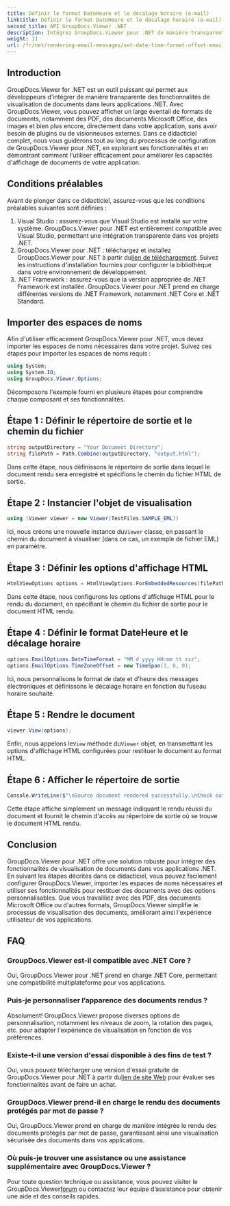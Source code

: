 ```yaml
---
title: Définir le format DateHeure et le décalage horaire (e-mail)
linktitle: Définir le format DateHeure et le décalage horaire (e-mail)
second_title: API GroupDocs.Viewer .NET
description: Intégrez GroupDocs.Viewer pour .NET de manière transparente dans vos applications pour bénéficier de puissantes fonctionnalités de visualisation de documents. Améliorez l'expérience utilisateur avec des options personnalisables.
weight: 11
url: /fr/net/rendering-email-messages/set-date-time-format-offset-email/
---
```


## Introduction
GroupDocs.Viewer for .NET est un outil puissant qui permet aux développeurs d'intégrer de manière transparente des fonctionnalités de visualisation de documents dans leurs applications .NET. Avec GroupDocs.Viewer, vous pouvez afficher un large éventail de formats de documents, notamment des PDF, des documents Microsoft Office, des images et bien plus encore, directement dans votre application, sans avoir besoin de plugins ou de visionneuses externes. Dans ce didacticiel complet, nous vous guiderons tout au long du processus de configuration de GroupDocs.Viewer pour .NET, en explorant ses fonctionnalités et en démontrant comment l'utiliser efficacement pour améliorer les capacités d'affichage de documents de votre application.
## Conditions préalables
Avant de plonger dans ce didacticiel, assurez-vous que les conditions préalables suivantes sont définies :
1. Visual Studio : assurez-vous que Visual Studio est installé sur votre système. GroupDocs.Viewer pour .NET est entièrement compatible avec Visual Studio, permettant une intégration transparente dans vos projets .NET.
2.  GroupDocs.Viewer pour .NET : téléchargez et installez GroupDocs.Viewer pour .NET à partir du[lien de téléchargement](https://releases.groupdocs.com/viewer/net/). Suivez les instructions d'installation fournies pour configurer la bibliothèque dans votre environnement de développement.
3. .NET Framework : assurez-vous que la version appropriée de .NET Framework est installée. GroupDocs.Viewer pour .NET prend en charge différentes versions de .NET Framework, notamment .NET Core et .NET Standard.

## Importer des espaces de noms
Afin d'utiliser efficacement GroupDocs.Viewer pour .NET, vous devez importer les espaces de noms nécessaires dans votre projet. Suivez ces étapes pour importer les espaces de noms requis :

```csharp
using System;
using System.IO;
using GroupDocs.Viewer.Options;
```


Décomposons l'exemple fourni en plusieurs étapes pour comprendre chaque composant et ses fonctionnalités.
## Étape 1 : Définir le répertoire de sortie et le chemin du fichier
```csharp
string outputDirectory = "Your Document Directory";
string filePath = Path.Combine(outputDirectory, "output.html");
```
Dans cette étape, nous définissons le répertoire de sortie dans lequel le document rendu sera enregistré et spécifions le chemin du fichier HTML de sortie.
## Étape 2 : Instancier l'objet de visualisation
```csharp
using (Viewer viewer = new Viewer(TestFiles.SAMPLE_EML))
```
 Ici, nous créons une nouvelle instance du`Viewer` classe, en passant le chemin du document à visualiser (dans ce cas, un exemple de fichier EML) en paramètre.
## Étape 3 : Définir les options d'affichage HTML
```csharp
HtmlViewOptions options = HtmlViewOptions.ForEmbeddedResources(filePath);
```
Dans cette étape, nous configurons les options d'affichage HTML pour le rendu du document, en spécifiant le chemin du fichier de sortie pour le document HTML rendu.
## Étape 4 : Définir le format DateHeure et le décalage horaire
```csharp
options.EmailOptions.DateTimeFormat = "MM d yyyy HH:mm tt zzz";
options.EmailOptions.TimeZoneOffset = new TimeSpan(1, 0, 0);
```
Ici, nous personnalisons le format de date et d'heure des messages électroniques et définissons le décalage horaire en fonction du fuseau horaire souhaité.
## Étape 5 : Rendre le document
```csharp
viewer.View(options);
```
 Enfin, nous appelons le`View` méthode du`Viewer` objet, en transmettant les options d'affichage HTML configurées pour restituer le document au format HTML.
## Étape 6 : Afficher le répertoire de sortie
```csharp
Console.WriteLine($"\nSource document rendered successfully.\nCheck output in {outputDirectory}.");
```
Cette étape affiche simplement un message indiquant le rendu réussi du document et fournit le chemin d'accès au répertoire de sortie où se trouve le document HTML rendu.

## Conclusion
GroupDocs.Viewer pour .NET offre une solution robuste pour intégrer des fonctionnalités de visualisation de documents dans vos applications .NET. En suivant les étapes décrites dans ce didacticiel, vous pouvez facilement configurer GroupDocs.Viewer, importer les espaces de noms nécessaires et utiliser ses fonctionnalités pour restituer des documents avec des options personnalisables. Que vous travailliez avec des PDF, des documents Microsoft Office ou d'autres formats, GroupDocs.Viewer simplifie le processus de visualisation des documents, améliorant ainsi l'expérience utilisateur de vos applications.
## FAQ
### GroupDocs.Viewer est-il compatible avec .NET Core ?
Oui, GroupDocs.Viewer pour .NET prend en charge .NET Core, permettant une compatibilité multiplateforme pour vos applications.
### Puis-je personnaliser l’apparence des documents rendus ?
Absolument! GroupDocs.Viewer propose diverses options de personnalisation, notamment les niveaux de zoom, la rotation des pages, etc. pour adapter l'expérience de visualisation en fonction de vos préférences.
### Existe-t-il une version d'essai disponible à des fins de test ?
 Oui, vous pouvez télécharger une version d'essai gratuite de GroupDocs.Viewer pour .NET à partir du[lien de site Web](https://releases.groupdocs.com/viewer/net/) pour évaluer ses fonctionnalités avant de faire un achat.
### GroupDocs.Viewer prend-il en charge le rendu des documents protégés par mot de passe ?
Oui, GroupDocs.Viewer prend en charge de manière intégrée le rendu des documents protégés par mot de passe, garantissant ainsi une visualisation sécurisée des documents dans vos applications.
### Où puis-je trouver une assistance ou une assistance supplémentaire avec GroupDocs.Viewer ?
 Pour toute question technique ou assistance, vous pouvez visiter le GroupDocs.Viewer[forum](https://forum.groupdocs.com/c/viewer/9) ou contactez leur équipe d’assistance pour obtenir une aide et des conseils rapides.